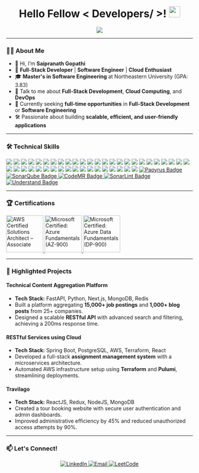 <h1 align="center"> Hello Fellow < Developers/ >! <img src="https://raw.githubusercontent.com/MartinHeinz/MartinHeinz/master/wave.gif" width="30px"> </h1>

<p align="center">
  <a href="https://github.com/DenverCoder1/readme-typing-svg">
    <img src="https://readme-typing-svg.herokuapp.com?font=IBM+Plex+Sans&color=00FF00&size=25&lines=Welcome+to+my+GitHub+Profile!;I'm+a+Full-Stack+Developer;I'm+a+Cloud+Enthusiast;I+Love+Building+Scalable+Applications!">
  </a>
</p>

---

### 👨‍💻 **About Me**
- 👋 Hi, I’m **Saipranath Gopathi**  
- 💼 **Full-Stack Developer** | **Software Engineer** | **Cloud Enthusiast**  
- 🎓 **Master's in Software Engineering** at Northeastern University (GPA: 3.83)  
- 💬 Talk to me about **Full-Stack Development**, **Cloud Computing**, and **DevOps**  
- 🌟 Currently seeking **full-time opportunities** in **Full-Stack Development** or **Software Engineering**  
- 🛠️ Passionate about building **scalable, efficient, and user-friendly applications**  

---

### 🛠️ **Technical Skills**
<p align="left"> <!-- Languages --> <img src="https://img.shields.io/badge/Java-ED8B00?style=for-the-badge&logo=java&logoColor=white" /> <img src="https://img.shields.io/badge/Python-3776AB?style=for-the-badge&logo=python&logoColor=white" /> <img src="https://img.shields.io/badge/JavaScript-F7DF1E?style=for-the-badge&logo=javascript&logoColor=black" /> <img src="https://img.shields.io/badge/TypeScript-007ACC?style=for-the-badge&logo=typescript&logoColor=white" /> <img src="https://img.shields.io/badge/C++-00599C?style=for-the-badge&logo=cplusplus&logoColor=white" /> <img src="https://img.shields.io/badge/C-00599C?style=for-the-badge&logo=c&logoColor=white" /> <img src="https://img.shields.io/badge/C%23-239120?style=for-the-badge&logo=csharp&logoColor=white" /> <img src="https://img.shields.io/badge/R-276DC3?style=for-the-badge&logo=r&logoColor=white" /> <img src="https://img.shields.io/badge/HTML5-E34F26?style=for-the-badge&logo=html5&logoColor=white" /> <img src="https://img.shields.io/badge/CSS3-1572B6?style=for-the-badge&logo=css3&logoColor=white" /> <img src="https://img.shields.io/badge/Shell_Scripting-4EAA25?style=for-the-badge&logo=gnu-bash&logoColor=white" /> <img src="https://img.shields.io/badge/Bootstrap-7952B3?style=for-the-badge&logo=bootstrap&logoColor=white" />
<!-- Databases --> <img src="https://img.shields.io/badge/MySQL-4479A1?style=for-the-badge&logo=mysql&logoColor=white" /> <img src="https://img.shields.io/badge/PostgreSQL-336791?style=for-the-badge&logo=postgresql&logoColor=white" /> <img src="https://img.shields.io/badge/Oracle-F80000?style=for-the-badge&logo=oracle&logoColor=white" /> <img src="https://img.shields.io/badge/MongoDB-47A248?style=for-the-badge&logo=mongodb&logoColor=white" /> <img src="https://img.shields.io/badge/Redis-DC382D?style=for-the-badge&logo=redis&logoColor=white" /> <img src="https://img.shields.io/badge/DynamoDB-4053D6?style=for-the-badge&logo=amazondynamodb&logoColor=white" /> 
  <!-- Frameworks --> <img src="https://img.shields.io/badge/Spring_Boot-6DB33F?style=for-the-badge&logo=springboot&logoColor=white" /> <img src="https://img.shields.io/badge/Node.js-339933?style=for-the-badge&logo=nodedotjs&logoColor=white" /> <img src="https://img.shields.io/badge/.NET_Core-512BD4?style=for-the-badge&logo=dotnet&logoColor=white" /> <img src="https://img.shields.io/badge/FastAPI-009688?style=for-the-badge&logo=fastapi&logoColor=white" /> <img src="https://img.shields.io/badge/Django-092E20?style=for-the-badge&logo=django&logoColor=white" /> <img src="https://img.shields.io/badge/Flask-000000?style=for-the-badge&logo=flask&logoColor=white" /> <img src="https://img.shields.io/badge/Angular-DD0031?style=for-the-badge&logo=angular&logoColor=white" /> <img src="https://img.shields.io/badge/React-61DAFB?style=for-the-badge&logo=react&logoColor=black" /> <img src="https://img.shields.io/badge/Redux-764ABC?style=for-the-badge&logo=redux&logoColor=white" /> <img src="https://img.shields.io/badge/Tailwind_CSS-06B6D4?style=for-the-badge&logo=tailwindcss&logoColor=white" /> 
<!-- Cloud-Native Tools --> <img src="https://img.shields.io/badge/Terraform-623CE4?style=for-the-badge&logo=terraform&logoColor=white" /> <img src="https://img.shields.io/badge/Pulumi-4A4A55?style=for-the-badge&logo=pulumi&logoColor=white" /> <img src="https://img.shields.io/badge/Packer-02A8EF?style=for-the-badge&logo=packer&logoColor=white" /> <img src="https://img.shields.io/badge/Docker-2496ED?style=for-the-badge&logo=docker&logoColor=white" /> <img src="https://img.shields.io/badge/Kubernetes-326CE5?style=for-the-badge&logo=kubernetes&logoColor=white" /> <img src="https://img.shields.io/badge/Jenkins-D24939?style=for-the-badge&logo=jenkins&logoColor=white" /> <img src="https://img.shields.io/badge/Kafka-231F20?style=for-the-badge&logo=apachekafka&logoColor=white" /> 
<!-- Cloud Services --> <img src="https://img.shields.io/badge/AWS-FF9900?style=for-the-badge&logo=amazonaws&logoColor=white" /> <img src="https://img.shields.io/badge/GCP-4285F4?style=for-the-badge&logo=googlecloud&logoColor=white" /> <img src="https://img.shields.io/badge/Azure-0078D4?style=for-the-badge&logo=microsoftazure&logoColor=white" /> 
<!-- Development Tools --> 
<img src="https://img.shields.io/badge/Git-F05032?style=for-the-badge&logo=git&logoColor=white" /> <img src="https://img.shields.io/badge/Jira-0052CC?style=for-the-badge&logo=jira&logoColor=white" /> <img src="https://img.shields.io/badge/IntelliJ_IDEA-000000?style=for-the-badge&logo=intellijidea&logoColor=white" /> <img src="https://img.shields.io/badge/VS_Code-007ACC?style=for-the-badge&logo=visualstudiocode&logoColor=white" /> <img src="https://img.shields.io/badge/Anaconda-44A833?style=for-the-badge&logo=anaconda&logoColor=white" /> <!-- New Tools --> <a href="https://www.eclipse.org/papyrus/" target="_blank"> <img src="https://img.shields.io/badge/Papyrus-2C2255?style=for-the-badge&logo=eclipse&logoColor=white" alt="Papyrus Badge" /> </a> <a href="https://www.sonarqube.org/" target="_blank"> <img src="https://img.shields.io/badge/SonarQube-4E9BCD?style=for-the-badge&logo=sonarqube&logoColor=white" alt="SonarQube Badge" /> </a> <a href="https://www.codemr.co.uk/" target="_blank"> <img src="https://img.shields.io/badge/CodeMR-FF6F00?style=for-the-badge&logo=codeforces&logoColor=white" alt="CodeMR Badge" /> </a> <a href="https://www.sonarsource.com/products/sonarlint/" target="_blank"> <img src="https://img.shields.io/badge/SonarLint-CB2029?style=for-the-badge&logo=sonarlint&logoColor=white" alt="SonarLint Badge" /> </a> <a href="https://scitools.com/" target="_blank"> <img src="https://img.shields.io/badge/Understand-0078D7?style=for-the-badge&logo=visualstudio&logoColor=white" alt="Understand Badge" /> </a> </p>

---

### 🏆 **Certifications**
<p align="left">
  <a href="https://www.credly.com/badges/71cb6a89-9d1a-4f82-9364-72a300d9729c" target="_blank">
    <img alt="AWS Certified Solutions Architect – Associate" src="https://images.credly.com/size/110x110/images/0e284c3f-5164-4b21-8660-0d84737941bc/image.png" style="width:100px;height:100px;">
  </a>
  <a href="https://www.credly.com/badges/4bead9bd-b209-4079-9d50-4eb2a8b92503" target="_blank">
    <img alt="Microsoft Certified: Azure Fundamentals (AZ-900)" src="https://images.credly.com/size/110x110/images/be8fcaeb-c769-4858-b567-ffaaa73ce8cf/image.png" style="width:100px;height:100px;">
  </a>
  <a href="https://www.credly.com/badges/8c7786a3-c337-4f99-9b7b-1e95b2f84d5a" target="_blank">
    <img alt="Microsoft Certified: Azure Data Fundamentals (DP-900)" src="https://images.credly.com/size/680x680/images/70eb1e3f-d4de-4377-a062-b20fb29594ea/azure-data-fundamentals-600x600.png" style="width:100px;height:100px;">
  </a>
</p>

---

### 🌟 **Highlighted Projects**
#### **Technical Content Aggregation Platform**
- **Tech Stack:** FastAPI, Python, Next.js, MongoDB, Redis  
- Built a platform aggregating **15,000+ job postings** and **1,000+ blog posts** from 25+ companies.  
- Designed a scalable **RESTful API** with advanced search and filtering, achieving a 200ms response time.  

#### **RESTful Services using Cloud**
- **Tech Stack:** Spring Boot, PostgreSQL, AWS, Terraform, React  
- Developed a full-stack **assignment management system** with a microservices architecture.  
- Automated AWS infrastructure setup using **Terraform** and **Pulumi**, streamlining deployments.  

#### **Travilago**
- **Tech Stack:** ReactJS, Redux, NodeJS, MongoDB  
- Created a tour booking website with secure user authentication and admin dashboards.  
- Improved administrative efficiency by 45% and reduced unauthorized access attempts by 90%.

---

### 📫 **Let's Connect!**
<p align="center">
  <a href="https://www.linkedin.com/in/saipranath-gopathi" target="_blank">
    <img alt="LinkedIn" src="https://img.shields.io/badge/LinkedIn-0077B5?style=for-the-badge&logo=linkedin&logoColor=white">
  </a>
  <a href="mailto:gopathi.s@northeastern.edu" target="_blank">
    <img alt="Email" src="https://img.shields.io/badge/Email-D14836?style=for-the-badge&logo=gmail&logoColor=white">
  </a>
  <a href="https://leetcode.com/Saipranath/" target="_blank">
    <img alt="LeetCode" src="https://img.shields.io/badge/LeetCode-FFA116?style=for-the-badge&logo=leetcode&logoColor=black">
  </a>
</p>
